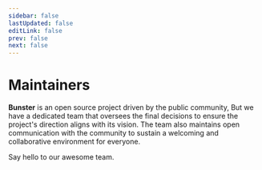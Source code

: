 ```yaml
---
sidebar: false
lastUpdated: false
editLink: false
prev: false
next: false
---
```


<script setup>
import { VPTeamMembers } from 'vitepress/theme'

const members = [
  {
    avatar: 'https://www.github.com/yassinebenaid.png',
    name: 'Yassine Benaid',
    title: 'Creator',
    links: [
      { icon: 'github', link: 'https://github.com/yassinebenaid' },
      { icon: 'linkedin', link: 'https://www.linkedin.com/in/yassinebenaid' },
      { icon: 'reddit', link: 'https://www.reddit.com/user/yassinebenaid' }
    ]
  },
]
</script>

# Maintainers

**Bunster** is an open source project driven by the public community, But we have a dedicated team
that oversees the final decisions to ensure the project's direction aligns with its vision. The team also maintains open communication with the community
to sustain a welcoming and collaborative environment for everyone.

Say hello to our awesome team.

<VPTeamMembers size="small" :members="members" />
